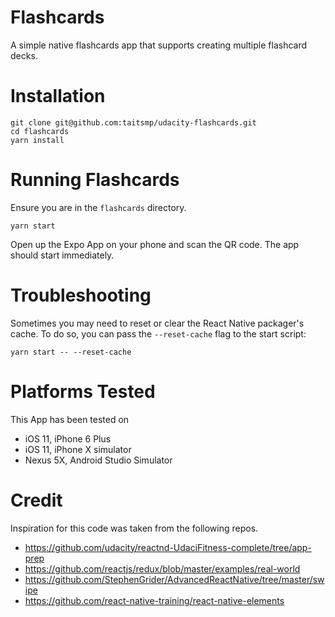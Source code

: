 # Flashcards

A simple native flashcards app that supports creating multiple flashcard decks.   

# Installation

```
git clone git@github.com:taitsmp/udacity-flashcards.git
cd flashcards
yarn install
```

# Running Flashcards

Ensure you are in the `flashcards` directory. 

```
yarn start
```

Open up the Expo App on your phone and scan the QR code.  The app should start immediately. 

# Troubleshooting

Sometimes you may need to reset or clear the React Native packager's cache. To do so, you can pass the `--reset-cache` flag to the start script:

```
yarn start -- --reset-cache
```

# Platforms Tested

This App has been tested on

* iOS 11, iPhone 6 Plus
* iOS 11, iPhone X simulator
* Nexus 5X, Android Studio Simulator

# Credit

Inspiration for this code was taken from the following repos.  

* https://github.com/udacity/reactnd-UdaciFitness-complete/tree/app-prep
* https://github.com/reactjs/redux/blob/master/examples/real-world
* https://github.com/StephenGrider/AdvancedReactNative/tree/master/swipe
* https://github.com/react-native-training/react-native-elements

